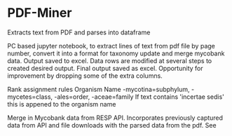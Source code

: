 # PDF-Miner
Extracts text from PDF and parses into dataframe

PC based jupyter notebook, to extract lines of text from pdf file by page number, convert it into a format for taxonomy update and merge mycobank data. Output saved to excel. Data rows are modified at several steps to created desired output. Final output saved as excel. Opportunity for improvement by dropping some of the extra columns. 

Rank assignment rules
Organism Name -mycotina=subphylum, -mycetes=class, -ales=order, -aceae=family
If text contains 'incertae sedis' this is appened to the organism name

Merge in Mycobank data from RESP API. Incorporates previously captured data from API and file downloads with the parsed data from the pdf. See 
